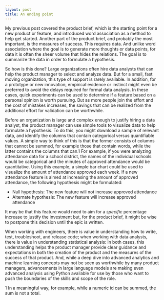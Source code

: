 ```yaml
---
layout: post
title: An ending point
---
```


My previous post covered the product brief, which is the starting point for a new product or feature, and introduced word association as a method to help get started.  Another part of the product brief, and probably the most important, is the measures of success.  This requires data.  And unlike word association where the goal is to generate more thoughts or data points, for data it is often the sheer volume that hides the relations.  The goal is to summarize the data in order to formulate a hypothesis.  

So how is this done?  Large organizations often hire data analysts that can help the product manager to select and analyze data.  But for a small, fast moving organization, this type of support is rarely available.  In addition, for a prototype or new innovation, empirical evidence or instinct might even be preferred to avoid the delays required for formal data analysis.  In these cases, quick experiments can be used to determine if a feature based on a personal opinion is worth pursuing.  But as more people join the effort and the cost of mistakes increases, the savings that can be realized from the additional effort for validation can be worthwhile.

Before an organization is large and complex enough to justify hiring a data analyst, the product manager can use simple tools to visualize data to help formulate a hypothesis.  To do this, you might download a sample of relevant data, and identify the columns that contain categorical versus quantifiable values.  A simple way to think of this is that the former consists of columns that cannot be summed, for example those that contain words, while the latter contains the columns that can.1   For example, if you were analyzing attendance data for a school district, the names of the individual schools would be categorical and the minutes of approved attendance would be quantitative.  Using this example, a simple bar chart could be used to visualize the amount of attendance approved each week.  If a new attendance feature is aimed at increasing the amount of approved attendance, the following hypothesis might be formulated:

- Null hypothesis:  The new feature will not increase approved attendance
- Alternate hypothesis:  The new feature will increase approved attendance
	
It may be that this feature would need to aim for a *specific* percentage increase to justify the investment but, for the product brief, it might be wise to postpone this decision until the epic is written.

When working with engineers, there is value in understanding how to write, test, troubleshoot, and release code; when working with data analysts, there is value in understanding statistical analysis:  In both cases, this understanding helps the product manager provide clear guidance and expectations in both the creation of the product and the measures of the success of that product.  And, while a deep dive into advanced analytics and machine learning concepts may not be seen as worthwhile by many product managers, advancements in large language models are making even advanced analysis using Python available for use by those who want to push the boundaries of the skills and scope of the role.

1 In a meaningful way, for example, while a numeric id can be summed, the sum is not a total.
